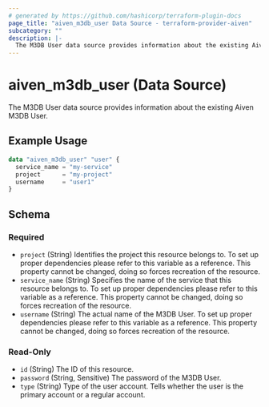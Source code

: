 ```yaml
---
# generated by https://github.com/hashicorp/terraform-plugin-docs
page_title: "aiven_m3db_user Data Source - terraform-provider-aiven"
subcategory: ""
description: |-
  The M3DB User data source provides information about the existing Aiven M3DB User.
---
```


# aiven_m3db_user (Data Source)

The M3DB User data source provides information about the existing Aiven M3DB User.

## Example Usage

```terraform
data "aiven_m3db_user" "user" {
  service_name = "my-service"
  project      = "my-project"
  username     = "user1"
}
```

<!-- schema generated by tfplugindocs -->
## Schema

### Required

- `project` (String) Identifies the project this resource belongs to. To set up proper dependencies please refer to this variable as a reference. This property cannot be changed, doing so forces recreation of the resource.
- `service_name` (String) Specifies the name of the service that this resource belongs to. To set up proper dependencies please refer to this variable as a reference. This property cannot be changed, doing so forces recreation of the resource.
- `username` (String) The actual name of the M3DB User. To set up proper dependencies please refer to this variable as a reference. This property cannot be changed, doing so forces recreation of the resource.

### Read-Only

- `id` (String) The ID of this resource.
- `password` (String, Sensitive) The password of the M3DB User.
- `type` (String) Type of the user account. Tells whether the user is the primary account or a regular account.
